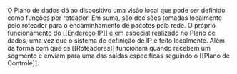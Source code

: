 O Plano de dados dá ao dispositivo uma visão local que pode ser definido como funções por roteador. Em suma, são decisões tomadas localmente pelo roteador para o encaminhamento de pacotes pela rede. O próprio funcionamento do [[Endereço IP]] é em especial realizado no Plano de dados, uma vez que o sistema de definição de IP é feito localmente. Além da forma com que os [[Roteadores]] funcionam quando recebem um segmento e enviam para uma das saídas especificas seguindo o [[Plano de Controle]].